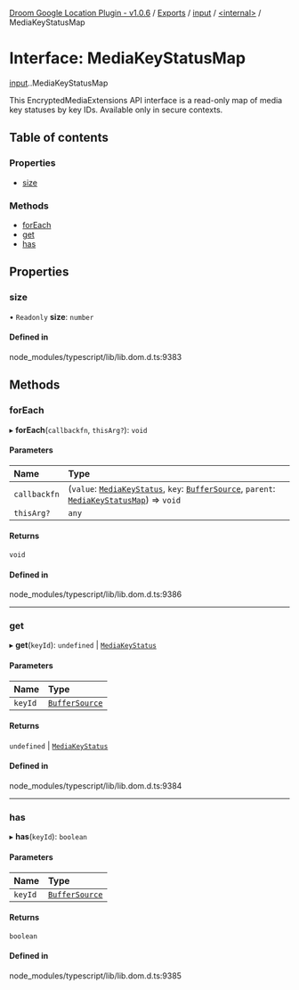 [Droom Google Location Plugin - v1.0.6](../README.md) / [Exports](../modules.md) / [input](../modules/input.md) / [<internal\>](../modules/input._internal_.md) / MediaKeyStatusMap

# Interface: MediaKeyStatusMap

[input](../modules/input.md).[<internal>](../modules/input._internal_.md).MediaKeyStatusMap

This EncryptedMediaExtensions API interface is a read-only map of media key statuses by key IDs.
Available only in secure contexts.

## Table of contents

### Properties

- [size](input._internal_.MediaKeyStatusMap.md#size)

### Methods

- [forEach](input._internal_.MediaKeyStatusMap.md#foreach)
- [get](input._internal_.MediaKeyStatusMap.md#get)
- [has](input._internal_.MediaKeyStatusMap.md#has)

## Properties

### size

• `Readonly` **size**: `number`

#### Defined in

node_modules/typescript/lib/lib.dom.d.ts:9383

## Methods

### forEach

▸ **forEach**(`callbackfn`, `thisArg?`): `void`

#### Parameters

| Name | Type |
| :------ | :------ |
| `callbackfn` | (`value`: [`MediaKeyStatus`](../modules/input._internal_.md#mediakeystatus), `key`: [`BufferSource`](../modules/input._internal_.md#buffersource), `parent`: [`MediaKeyStatusMap`](../modules/input._internal_.md#mediakeystatusmap)) => `void` |
| `thisArg?` | `any` |

#### Returns

`void`

#### Defined in

node_modules/typescript/lib/lib.dom.d.ts:9386

___

### get

▸ **get**(`keyId`): `undefined` \| [`MediaKeyStatus`](../modules/input._internal_.md#mediakeystatus)

#### Parameters

| Name | Type |
| :------ | :------ |
| `keyId` | [`BufferSource`](../modules/input._internal_.md#buffersource) |

#### Returns

`undefined` \| [`MediaKeyStatus`](../modules/input._internal_.md#mediakeystatus)

#### Defined in

node_modules/typescript/lib/lib.dom.d.ts:9384

___

### has

▸ **has**(`keyId`): `boolean`

#### Parameters

| Name | Type |
| :------ | :------ |
| `keyId` | [`BufferSource`](../modules/input._internal_.md#buffersource) |

#### Returns

`boolean`

#### Defined in

node_modules/typescript/lib/lib.dom.d.ts:9385
